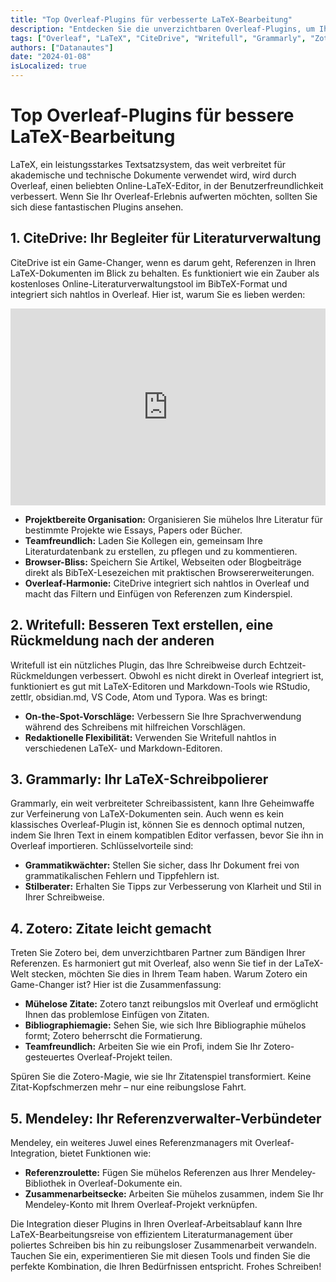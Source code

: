```yaml
---
title: "Top Overleaf-Plugins für verbesserte LaTeX-Bearbeitung"
description: "Entdecken Sie die unverzichtbaren Overleaf-Plugins, um Ihre LaTeX-Bearbeitungserfahrung zu verbessern. Von umfassendem Literaturmanagement mit CiteDrive bis zur raffinierten Textgestaltung mit Writefull – entdecken Sie die Werkzeuge, die Ihren Arbeitsablauf optimieren werden."
tags: ["Overleaf", "LaTeX", "CiteDrive", "Writefull", "Grammarly", "Zotero", "Mendeley"]
authors: ["Datanautes"]
date: "2024-01-08"
isLocalized: true
---
```


# Top Overleaf-Plugins für bessere LaTeX-Bearbeitung

LaTeX, ein leistungsstarkes Textsatzsystem, das weit verbreitet für akademische und technische Dokumente verwendet wird, wird durch Overleaf, einen beliebten Online-LaTeX-Editor, in der Benutzerfreundlichkeit verbessert. Wenn Sie Ihr Overleaf-Erlebnis aufwerten möchten, sollten Sie sich diese fantastischen Plugins ansehen.

## 1. CiteDrive: Ihr Begleiter für Literaturverwaltung

CiteDrive ist ein Game-Changer, wenn es darum geht, Referenzen in Ihren LaTeX-Dokumenten im Blick zu behalten. Es funktioniert wie ein Zauber als kostenloses Online-Literaturverwaltungstool im BibTeX-Format und integriert sich nahtlos in Overleaf. Hier ist, warum Sie es lieben werden:

<iframe width="100%" height="315" src="https://www.youtube.com/embed/bHD94qM0vyg?si=5QCelGCRdSkYWyDk" title="YouTube-Videoplayer" frameborder="0" allow="accelerometer; autoplay; clipboard-write; encrypted-media; gyroscope; picture-in-picture; web-share" allowfullscreen></iframe>

- **Projektbereite Organisation:** Organisieren Sie mühelos Ihre Literatur für bestimmte Projekte wie Essays, Papers oder Bücher.
- **Teamfreundlich:** Laden Sie Kollegen ein, gemeinsam Ihre Literaturdatenbank zu erstellen, zu pflegen und zu kommentieren.
- **Browser-Bliss:** Speichern Sie Artikel, Webseiten oder Blogbeiträge direkt als BibTeX-Lesezeichen mit praktischen Browsererweiterungen.
- **Overleaf-Harmonie:** CiteDrive integriert sich nahtlos in Overleaf und macht das Filtern und Einfügen von Referenzen zum Kinderspiel.

## 2. Writefull: Besseren Text erstellen, eine Rückmeldung nach der anderen

Writefull ist ein nützliches Plugin, das Ihre Schreibweise durch Echtzeit-Rückmeldungen verbessert. Obwohl es nicht direkt in Overleaf integriert ist, funktioniert es gut mit LaTeX-Editoren und Markdown-Tools wie RStudio, zettlr, obsidian.md, VS Code, Atom und Typora. Was es bringt:

- **On-the-Spot-Vorschläge:** Verbessern Sie Ihre Sprachverwendung während des Schreibens mit hilfreichen Vorschlägen.
- **Redaktionelle Flexibilität:** Verwenden Sie Writefull nahtlos in verschiedenen LaTeX- und Markdown-Editoren.

## 3. Grammarly: Ihr LaTeX-Schreibpolierer

Grammarly, ein weit verbreiteter Schreibassistent, kann Ihre Geheimwaffe zur Verfeinerung von LaTeX-Dokumenten sein. Auch wenn es kein klassisches Overleaf-Plugin ist, können Sie es dennoch optimal nutzen, indem Sie Ihren Text in einem kompatiblen Editor verfassen, bevor Sie ihn in Overleaf importieren. Schlüsselvorteile sind:

- **Grammatikwächter:** Stellen Sie sicher, dass Ihr Dokument frei von grammatikalischen Fehlern und Tippfehlern ist.
- **Stilberater:** Erhalten Sie Tipps zur Verbesserung von Klarheit und Stil in Ihrer Schreibweise.

## 4. Zotero: Zitate leicht gemacht

Treten Sie Zotero bei, dem unverzichtbaren Partner zum Bändigen Ihrer Referenzen. Es harmoniert gut mit Overleaf, also wenn Sie tief in der LaTeX-Welt stecken, möchten Sie dies in Ihrem Team haben. Warum Zotero ein Game-Changer ist? Hier ist die Zusammenfassung:

- **Mühelose Zitate:** Zotero tanzt reibungslos mit Overleaf und ermöglicht Ihnen das problemlose Einfügen von Zitaten.
- **Bibliographiemagie:** Sehen Sie, wie sich Ihre Bibliographie mühelos formt; Zotero beherrscht die Formatierung.
- **Teamfreundlich:** Arbeiten Sie wie ein Profi, indem Sie Ihr Zotero-gesteuertes Overleaf-Projekt teilen.

Spüren Sie die Zotero-Magie, wie sie Ihr Zitatenspiel transformiert. Keine Zitat-Kopfschmerzen mehr – nur eine reibungslose Fahrt.

## 5. Mendeley: Ihr Referenzverwalter-Verbündeter

Mendeley, ein weiteres Juwel eines Referenzmanagers mit Overleaf-Integration, bietet Funktionen wie:

- **Referenzroulette:** Fügen Sie mühelos Referenzen aus Ihrer Mendeley-Bibliothek in Overleaf-Dokumente ein.
- **Zusammenarbeitsecke:** Arbeiten Sie mühelos zusammen, indem Sie Ihr Mendeley-Konto mit Ihrem Overleaf-Projekt verknüpfen.

Die Integration dieser Plugins in Ihren Overleaf-Arbeitsablauf kann Ihre LaTeX-Bearbeitungsreise von effizientem Literaturmanagement über poliertes Schreiben bis hin zu reibungsloser Zusammenarbeit verwandeln. Tauchen Sie ein, experimentieren Sie mit diesen Tools und finden Sie die perfekte Kombination, die Ihren Bedürfnissen entspricht. Frohes Schreiben!
